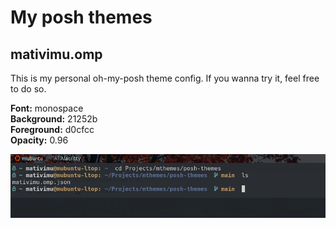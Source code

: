 # My posh themes

<h2>mativimu.omp</h2>
<p>This is my personal oh-my-posh theme config. If you wanna try it, feel free to do so.</p>

<p><strong>Font:</strong> monospace<br>
<strong>Background:</strong> 21252b<br>
<strong>Foreground:</strong> d0cfcc<br>
<strong>Opacity:</strong> 0.96</p>


<img src="./assets/img/mativimu-prompt.png"></img>
